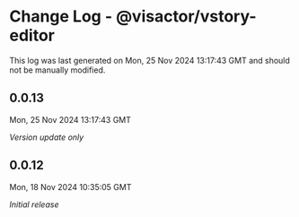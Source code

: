 # Change Log - @visactor/vstory-editor

This log was last generated on Mon, 25 Nov 2024 13:17:43 GMT and should not be manually modified.

## 0.0.13
Mon, 25 Nov 2024 13:17:43 GMT

_Version update only_

## 0.0.12
Mon, 18 Nov 2024 10:35:05 GMT

_Initial release_

